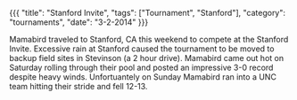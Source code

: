 ﻿{{{
  "title": "Stanford Invite",
  "tags": ["Tournament", "Stanford"],
  "category": "tournaments",
  "date": "3-2-2014"
}}}

Mamabird traveled to Stanford, CA this weekend to compete at the Stanford Invite. Excessive rain at Stanford caused the tournament to be moved to backup field sites in Stevinson (a 2 hour drive). Mamabird came out hot on Saturday rolling through their pool and posted an impressive 3-0 record despite heavy winds. Unfortuantely on Sunday Mamabird ran into a UNC team hitting their stride and fell 12-13.